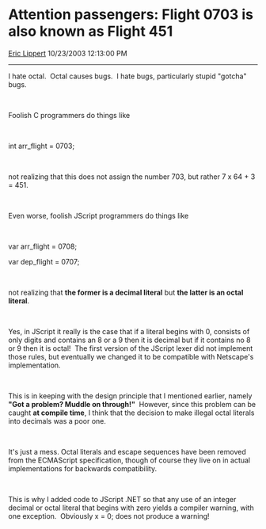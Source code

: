 # Attention passengers: Flight 0703 is also known as Flight 451

[Eric Lippert](https://social.msdn.microsoft.com/profile/Eric%20Lippert) 10/23/2003 12:13:00 PM

-----

I hate octal.  Octal causes bugs.  I hate bugs, particularly stupid "gotcha" bugs.

 

 

Foolish C programmers do things like

 

 

int arr\_flight = 0703;

 

 

not realizing that this does not assign the number 703, but rather 7 x 64 + 3 = 451.

 

 

Even worse, foolish JScript programmers do things like

 

 

var arr\_flight = 0708;

var dep\_flight = 0707;

 

 

not realizing that **the former is a decimal literal** but **the latter is an octal literal**.  

 

 

Yes, in JScript it really is the case that if a literal begins with 0, consists of only digits and contains an 8 or a 9 then it is decimal but if it contains no 8 or 9 then it is octal\!  The first version of the JScript lexer did not implement those rules, but eventually we changed it to be compatible with Netscape's implementation.  

 

 

This is in keeping with the design principle that I mentioned earlier, namely **"Got a problem? Muddle on through\!"**  However, since this problem can be caught **at compile time**, I think that the decision to make illegal octal literals into decimals was a poor one.  

 

 

It's just a mess. Octal literals and escape sequences have been removed from the ECMAScript specification, though of course they live on in actual implementations for backwards compatibility.

 

 

This is why I added code to JScript .NET so that any use of an integer decimal or octal literal that begins with zero yields a compiler warning, with one exception.  Obviously x = 0; does not produce a warning\!

